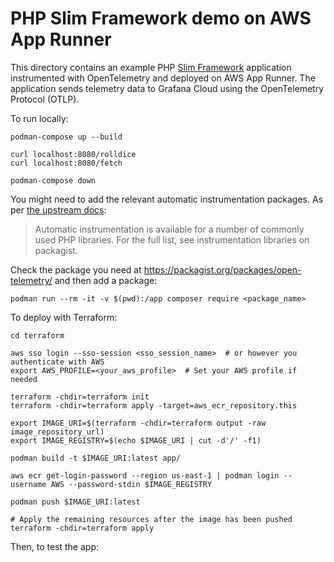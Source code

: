 # PHP Slim Framework demo on AWS App Runner

This directory contains an example PHP [Slim Framework](https://www.slimframework.com/) application instrumented with OpenTelemetry and deployed on AWS App Runner. The application sends telemetry data to Grafana Cloud using the OpenTelemetry Protocol (OTLP).

To run locally:

```shell
podman-compose up --build

curl localhost:8080/rolldice
curl localhost:8080/fetch

podman-compose down
```

You might need to add the relevant automatic instrumentation packages. As per [the upstream docs](https://opentelemetry.io/docs/zero-code/php/):

> Automatic instrumentation is available for a number of commonly used PHP libraries. For the full list, see instrumentation libraries on packagist.

Check the package you need at https://packagist.org/packages/open-telemetry/ and then add a package:

```
podman run --rm -it -v $(pwd):/app composer require <package_name>
```

To deploy with Terraform:

```shell
cd terraform

aws sso login --sso-session <sso_session_name>  # or however you authenticate with AWS
export AWS_PROFILE=<your_aws_profile>  # Set your AWS profile if needed

terraform -chdir=terraform init
terraform -chdir=terraform apply -target=aws_ecr_repository.this

export IMAGE_URI=$(terraform -chdir=terraform output -raw image_repository_url)
export IMAGE_REGISTRY=$(echo $IMAGE_URI | cut -d'/' -f1)

podman build -t $IMAGE_URI:latest app/

aws ecr get-login-password --region us-east-1 | podman login --username AWS --password-stdin $IMAGE_REGISTRY

podman push $IMAGE_URI:latest

# Apply the remaining resources after the image has been pushed
terraform -chdir=terraform apply
```

Then, to test the app:


